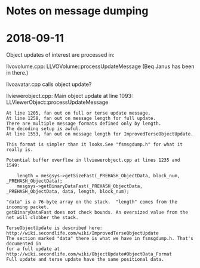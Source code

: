 # Notes on message dumping

# 2018-09-11

Object updates of interest are processed in:

llvovolume.cpp: 
    LLVOVolume::processUpdateMessage
    (Beq Janus has been in there.)
    
llvoavatar.cpp
    calls object update?
    
llviewerobject.cpp:
    Main object update at line 1093:
    LLViewerObject::processUpdateMessage
    
    At line 1205, fan out on full or terse update message.
    At line 1258, fan out on message length for full update.
    There are multiple message formats defined only by length.
    The decoding setup is awful.
    At line 1553, fan out on message length for ImprovedTerseObjectUpdate.
    
    This format is simpler than it looks.See "fsmsgdump.h" for what it really is.
    
    Potential buffer overflow in llviewerobject.cpp at lines 1235 and 1549:
    
    	length = mesgsys->getSizeFast(_PREHASH_ObjectData, block_num, _PREHASH_ObjectData);
		mesgsys->getBinaryDataFast(_PREHASH_ObjectData, _PREHASH_ObjectData, data, length, block_num);
		
    "data" is a 76-byte array on the stack.  "length" comes from the incoming packet. 
    getBinaryDataFast does not check bounds. An oversized value from the net will clobber the stack.
    
    TerseObjectUpdate is described here: http://wiki.secondlife.com/wiki/ImprovedTerseObjectUpdate
    The section marked "data" there is what we have in fsmsgdump.h. That's documented in
    for a full update at http://wiki.secondlife.com/wiki/ObjectUpdate#ObjectData_Format
    Full update and terse update have the same positional data.


 
    
